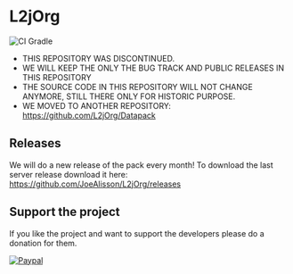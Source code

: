 # L2jOrg
![CI Gradle](https://github.com/JoeAlisson/L2jOrg/workflows/CI%20Gradle/badge.svg)

* THIS REPOSITORY WAS DISCONTINUED. 
* WE WILL KEEP THE ONLY THE BUG TRACK AND PUBLIC RELEASES IN THIS REPOSITORY
* THE SOURCE CODE IN THIS REPOSITORY WILL NOT CHANGE ANYMORE, STILL THERE ONLY FOR HISTORIC PURPOSE.
* WE MOVED TO ANOTHER REPOSITORY: https://github.com/L2jOrg/Datapack

## Releases

We will do a new release of the pack every month! To download the last server release download it here: https://github.com/JoeAlisson/L2jOrg/releases

## Support the project

If you like the project and want to support the developers please do a donation for them.

[![Paypal](https://www.paypalobjects.com/en_US/FR/i/btn/btn_donateCC_LG.gif)](https://www.paypal.com/cgi-bin/webscr?cmd=_s-xclick&hosted_button_id=UZU8XMZXR64RA&source=url)
